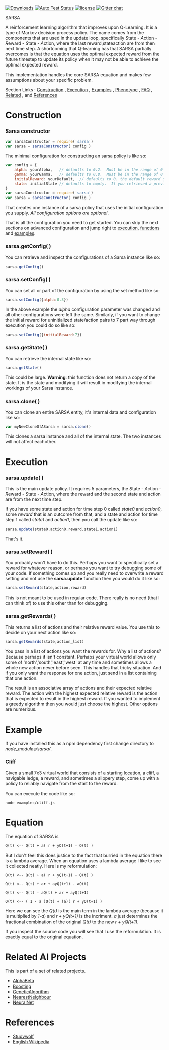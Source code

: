 [![Downloads][downloads-image]][downloads-url] [![Auto Test Status][travis-image]][travis-url] [![license][license-image]][license-url] [![Gitter chat][gitter-image]][gitter-url]

SARSA

A reinforcement learning algorithm that improves upon Q-Learning.  It is a type of Markov decision process policy.
The name comes from the components that are used in the update loop, specifically 
*S*tate - *A*ction - *R*eward - *S*tate - *A*ction, where the last reward,stateaction are from then next time step.
A shortcoming that Q-learning has that SARSA partially overcomes is that the equation uses the optimal expected 
reward from the future timestep to update its policy when it may not be able to achieve the optimal expected reward. 

This implementation handles the core SARSA equation and makes few assumptions about your specific problem.

Section Links : [Construction](#construction) , [Execution](#execution) , [Examples](#example) , [Phenotype](#phenotype) , [FAQ](#faq) , [Related](#related-ai-projects) , and [References](#references)

# Construction

### Sarsa constructor
```js
var sarsaConstructor = require('sarsa')
var sarsa = sarsaConstructor( config )
```
The minimal configuration for constructing an sarsa policy is like so:

```js
var config = {
    alpha: yourAlpha,	// defaults to 0.2.  Must be in the range of 0 to 1.  This is the learning rate.
    gamma: yourGamma,   // defaults to 0.8.  Must be in the range of 0 to 1.  This is the signal of future rewards.
    initialReward: yourDefault,  // defaults to 0. the default reward given to uninitialized state/action pairs.
    state: initialState // defaults to empty.  If you retrieved a previous internal state using getState you could initialize your Sarsa policy with it.
}
var sarsaConstructor = require('sarsa')
var sarsa = sarsaConstructor( config )
```

That creates one instance of a sarsa policy that uses the initial configuration you supply.
*All configuration options are optional*.

That is all the configuration you need to get started.  You can skip the next sections on advanced configuration and jump right to [execution](#execution), [functions](#functions) and [examples](#example).

### sarsa.getConfig( )
You can retrieve and inspect the configurations of a Sarsa instance like so:
```js
sarsa.getConfig()
```

### sarsa.setConfig( )
You can set all or part of the configuration by using the set method like so:
```js
sarsa.setConfig({alpha:0.3})
```
In the above example the _alpha_ configuration parameter was changed and all other configurations were left the same.
Similarly, if you want to change the initial reward for uninitialized state/action pairs to 7 part way through
execution you could do so like so:
```js
sarsa.setConfig({initialReward:7})
```

### sarsa.getState( )
You can retrieve the internal state like so:
```js
sarsa.getState()
```
This could be large.  **Warning**: this function does not return a copy of the state.  It is the state and modifying it will result in modifying the internal workings of your Sarsa instance.

### sarsa.clone( )
You can clone an entire SARSA entity, it's internal data and configuration like so:
```js
var myNewCloneOfASarsa = sarsa.clone()
```
This clones a sarsa instance and all of the internal state.  The two instances will not affect eachother.


# Execution

### sarsa.update( )
This is the main update policy.  It requires 5 parameters, the *S*tate - *A*ction - *R*eward - *S*tate - *A*ction, where the reward and the second state and action are from the next time step.

If you have some state and action for time step 0 called *state0* and *action0*, some *reward* that is an outcome from that, and a state and action for time step 1 called *state1* and *action1*, then you call the update like so:
```js
sarsa.update(state0,action0,reward,state1,action1)
```
That's it.

### sarsa.setReward( )
You probably won't have to do this.  Perhaps you want to specifically set a reward for whatever reason, or perhaps you want to try debugging some of your code.  If something comes up and you really need to overwrite a reward setting and not use the **sarsa.update** function then you would do it like so:
```js
sarsa.setReward(state,action,reward)
```
This is not meant to be used in regular code.  There really is no need (that I can think of) to use this other than for debugging.

### sarsa.getRewards( )
This returns a list of actions and their relative reward value.  You use this to decide on your next action like so:
```js
sarsa.getRewards(state,action_list)
```
You pass in a list of actions you want the rewards for.  Why a list of actions?  Because perhaps it isn't constant.  Perhaps your virtual world allows only some of 'north','south','east','west' at any time and sometimes allows a whole new action never before seen.  This handles that tricky situation.  And if you only want the response for one action, just send in a list containing that one action.

The result is an associative array of actions and their expected relative reward.  The action with the highest expected relative reward is the action that is expected to result in the highest reward.  If you wanted to implement a greedy algorithm then you would just choose the highest.  Other options are numerious.



# Example
If you have installed this as a npm dependency first change directory to *node_modules/sarsa/*.

### Cliff
Given a small 7x3 virtual world that consists of a starting location, a cliff, a navigable ledge, a reward, and sometimes a slippery step, come up with a policy to reliably navigate from the start to the reward.

You can execute the code like so:
```
node examples/cliff.js
```

# Equation
The equation of SARSA is 
```
Q(t) <-- Q(t) + a( r + yQ(t+1) - Q(t) )
```
But I don't feel this does justice to the fact that burried in the equation there is a lambda average.  When an equation uses a lambda average I like to see it collected neatly.  Here is my reformulation:

```
Q(t) <-- Q(t) + a( r + yQ(t+1) - Q(t) )

Q(t) <-- Q(t) + ar + ayQ(t+1) - aQ(t)

Q(t) <-- Q(t) - aQ(t) + ar + ayQ(t+1)

Q(t) <-- ( 1 - a )Q(t) + (a)( r + yQ(t+1) )
```
Here we can see the *Q(t)* is the main term in the lambda average (because it is multiplied by *1-a*) and *r + yQ(t+1)* is the incriment.  *a* just determines the fractional combination of the original *Q(t)* to the new *r + yQ(t+1)*.

If you inspect the source code you will see that I use the reformulation.  It is exactly equal to the original equation.


# Related AI Projects
This is part of a set of related projects.

* [AlphaBeta](https://www.npmjs.com/package/alphabeta)
* [Boosting](https://www.npmjs.com/package/boosting)
* [GeneticAlgorithm](https://www.npmjs.com/package/geneticalgorithm)
* [NearestNeighbour](https://www.npmjs.com/package/nearestneighbour)
* [NeuralNet](https://www.npmjs.com/package/neuralnet)

# References

* [Studywolf](https://studywolf.wordpress.com/2013/07/01/reinforcement-learning-sarsa-vs-q-learning/)
* [English Wikipedia](https://en.wikipedia.org/wiki/State-action-reward-state-action)


[gitter-url]: https://gitter.im/panchishin/sarsa
[gitter-image]: https://badges.gitter.im/panchishin/sarsa.png

[downloads-image]: http://img.shields.io/npm/dm/sarsa.svg
[downloads-url]: https://www.npmjs.com/~panchishin

[travis-url]: https://travis-ci.org/panchishin/sarsa
[travis-image]: http://img.shields.io/travis/panchishin/sarsa.svg

[license-image]: https://img.shields.io/badge/license-Unlicense-green.svg
[license-url]: https://tldrlegal.com/license/unlicense


